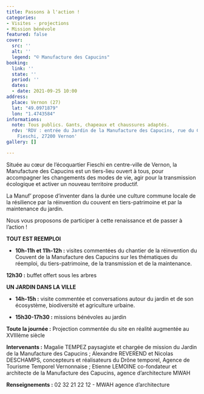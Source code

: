 ```yaml
---
title: Passons à l'action !
categories:
- Visites - projections
- Mission bénévole
featured: false
cover:
  src: ''
  alt: ''
  legend: "© Manufacture des Capucins"
booking:
  link: ''
  state: ''
  period: ''
  dates:
  - date: 2021-09-25 10:00
address:
  place: Vernon (27)
  lat: "49.0971879"
  lon: "1.4743584"
informations:
  note: Tous publics. Gants, chapeaux et chaussures adaptés.
  rdv: 'RDV : entrée du Jardin de la Manufacture des Capucins, rue du Colonel Théodore
    Fieschi, 27200 Vernon'
gallery: []

---
```

Située au cœur de l’écoquartier Fieschi en centre-ville de Vernon, la Manufacture des Capucins est un tiers-lieu ouvert à tous, pour accompagner les changements des modes de vie, agir pour la transmission écologique et activer un nouveau territoire productif.

La Manuf’ propose d’inventer dans la durée une culture commune locale de la résilience par la réinvention du couvent en tiers-patrimoine et par la maintenance du jardin.

Nous vous proposons de participer à cette renaissance et de passer à l’action !

**TOUT EST REEMPLOI** 

* **10h-11h et 11h-12h :** visites commentées du chantier de la réinvention du Couvent de la Manufacture des Capucins sur les thématiques du réemploi, du tiers-patrimoine, de la transmission et de la maintenance.

**12h30 :** buffet offert sous les arbres

**UN JARDIN DANS LA VILLE**

* **14h-15h :** visite commentée et conversations autour du jardin et de son écosystème, biodiversité et agriculture urbaine.


* **15h30-17h30 :** missions bénévoles au jardin

**Toute la journée :** Projection commentée du site en réalité augmentée au XVIIIème siècle

**Intervenants :** Magalie TEMPEZ paysagiste et chargée de mission du Jardin de la Manufacture des Capucins ; Alexandre REVEREND et Nicolas DESCHAMPS, concepteurs et réalisateurs du Drône temporel, Agence de Tourisme Temporel Vernonnaise ; Etienne LEMOINE co-fondateur et architecte de la Manufacture des Capucins, agence d’architecture MWAH

**Renseignements :** 02 32 21 22 12 - MWAH agence d’architecture